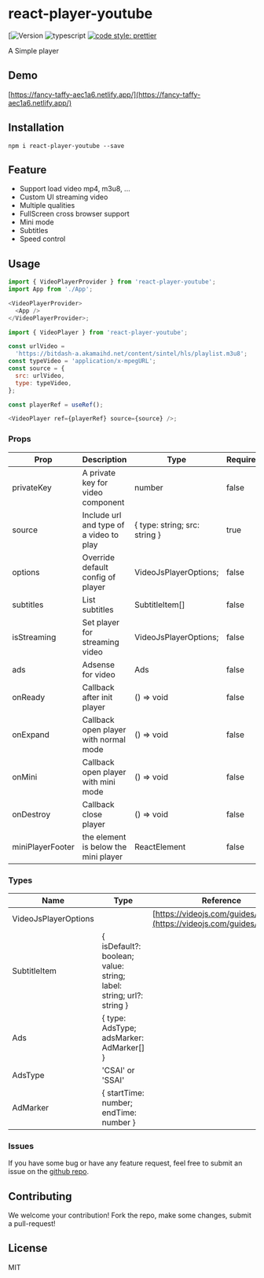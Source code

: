 # react-player-youtube

[![Version](https://www.npmjs.org/package/react-player-youtube)
![typescript](https://badgen.net/badge/icon/typescript?icon=typescript&label)
[![code style: prettier](https://img.shields.io/badge/code_style-prettier-ff69b4.svg)](https://github.com/prettier/prettier)

A Simple player

## Demo

[https://fancy-taffy-aec1a6.netlify.app/](https://fancy-taffy-aec1a6.netlify.app/)

## Installation

    npm i react-player-youtube --save

## Feature

- Support load video mp4, m3u8, ...
- Custom UI streaming video
- Multiple qualities
- FullScreen cross browser support
- Mini mode
- Subtitles
- Speed control

## Usage

```js
import { VideoPlayerProvider } from 'react-player-youtube';
import App from './App';

<VideoPlayerProvider>
  <App />
</VideoPlayerProvider>;
```

```js
import { VideoPlayer } from 'react-player-youtube';

const urlVideo =
  'https://bitdash-a.akamaihd.net/content/sintel/hls/playlist.m3u8';
const typeVideo = 'application/x-mpegURL';
const source = {
  src: urlVideo,
  type: typeVideo,
};

const playerRef = useRef();

<VideoPlayer ref={playerRef} source={source} />;
```

### Props

| Prop             | Description                             | Type                          | Require |
| ---------------- | --------------------------------------- | ----------------------------- | ------- |
| privateKey       | A private key for video component       | number                        | false   |
| source           | Include url and type of a video to play | { type: string; src: string } | true    |
| options          | Override default config of player       | VideoJsPlayerOptions;         | false   |
| subtitles        | List subtitles                          | SubtitleItem[]                | false   |
| isStreaming      | Set player for streaming video          | VideoJsPlayerOptions;         | false   |
| ads              | Adsense for video                       | Ads                           | false   |
| onReady          | Callback after init player              | () => void                    | false   |
| onExpand         | Callback open player with normal mode   | () => void                    | false   |
| onMini           | Callback open player with mini mode     | () => void                    | false   |
| onDestroy        | Callback close player                   | () => void                    | false   |
| miniPlayerFooter | the element is below the mini player    | ReactElement                  | false   |

### Types

| Name                 | Type                                                                | Reference                                                                  |
| -------------------- | ------------------------------------------------------------------- | -------------------------------------------------------------------------- |
| VideoJsPlayerOptions |                                                                     | [https://videojs.com/guides/options/](https://videojs.com/guides/options/) |
| SubtitleItem         | { isDefault?: boolean; value: string; label: string; url?: string } |
| Ads                  | { type: AdsType; adsMarker: AdMarker[] }                            |
| AdsType              | 'CSAI' or 'SSAI'                                                    |
| AdMarker             | { startTime: number; endTime: number }                              |

### Issues

If you have some bug or have any feature request, feel free to submit an issue on the [github repo](https://github.com/CaoKhaHieu/react-player-youtube/issues).

## Contributing

We welcome your contribution! Fork the repo, make some changes, submit a pull-request!

## License

MIT
